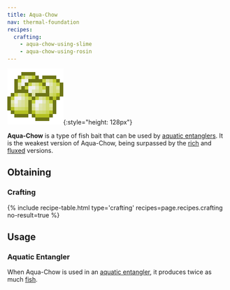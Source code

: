 ```yaml
---
title: Aqua-Chow
nav: thermal-foundation
recipes:
  crafting:
    - aqua-chow-using-slime
    - aqua-chow-using-rosin
---
```


![Aqua-Chow](/assets/images/thermal-foundation/aqua-chow.png){:style="height: 128px"}


**Aqua-Chow** is a type of fish bait that can be used by [aquatic
entanglers](/docs/aquatic-entangler/). It is the weakest version of Aqua-Chow,
being surpassed by the [rich](/docs/rich-aqua-chow/) and
[fluxed](/docs/fluxed-aqua-chow/) versions.


Obtaining
---------

### Crafting
{% include recipe-table.html type='crafting' recipes=page.recipes.crafting no-result=true %}


Usage
-----

### Aquatic Entangler
When Aqua-Chow is used in an [aquatic entangler](/docs/aquatic-entangler/), it
produces twice as much [fish](https://minecraft.gamepedia.com/Fish).
